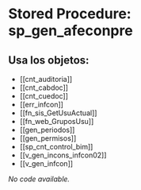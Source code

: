 # Stored Procedure: sp_gen_afeconpre

## Usa los objetos:
- [[cnt_auditoria]]
- [[cnt_cabdoc]]
- [[cnt_cuedoc]]
- [[err_infcon]]
- [[fn_sis_GetUsuActual]]
- [[fn_web_GruposUsu]]
- [[gen_periodos]]
- [[gen_permisos]]
- [[sp_cnt_control_bim]]
- [[v_gen_incons_infcon02]]
- [[v_gen_infcon]]

*No code available.*
